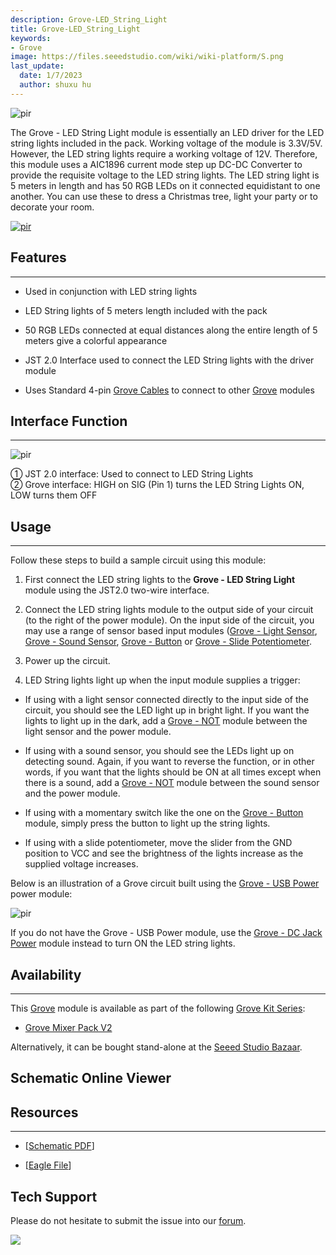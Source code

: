 ```yaml
---
description: Grove-LED_String_Light
title: Grove-LED_String_Light
keywords:
- Grove
image: https://files.seeedstudio.com/wiki/wiki-platform/S.png
last_update:
  date: 1/7/2023
  author: shuxu hu
---
```


<!-- ![](https://files.seeedstudio.com/wiki/Grove-LED_String_Light/img/Grove-led-string-light.jpg) -->
  <p style={{textAlign: 'center'}}><img src="https://files.seeedstudio.com/wiki/Grove-LED_String_Light/img/Grove-led-string-light.jpg" alt="pir" width={600} height="auto" /></p>

The Grove - LED String Light module is essentially an LED driver for the LED string lights included in the pack. Working voltage of the module is 3.3V/5V. However, the LED string lights require a working voltage of 12V. Therefore, this module uses a AIC1896 current mode step up DC-DC Converter to provide the requisite voltage to the LED string lights. The LED string light is 5 meters in length and has 50 RGB LEDs on it connected equidistant to one another. You can use these to dress a Christmas tree, light your party or to decorate your room.

<!-- [![](https://files.seeedstudio.com/wiki/Seeed-WiKi/docs/images/300px-Get_One_Now_Banner-ragular.png)](https://www.seeedstudio.com/Grove-LED-String-Light-p-2324.html) -->
[<p><img src="https://files.seeedstudio.com/wiki/common/Get_One_Now_Banner.png" alt="pir" width={600} height="auto" /></p>](https://www.seeedstudio.com/Grove-LED-String-Light-p-2324.html)
##  Features
---
*   Used in conjunction with LED string lights

*   LED String lights of 5 meters length included with the pack

*   50 RGB LEDs connected at equal distances along the entire length of 5 meters give a colorful appearance

*   JST 2.0 Interface used to connect the LED String lights with the driver module

*   Uses Standard 4-pin [Grove Cables](/Grove_System/#grove-cables) to connect to other [Grove](/Grove_System/) modules

##  Interface Function
---
<!-- ![](https://files.seeedstudio.com/wiki/Grove-LED_String_Light/img/LED_String_Light.jpg) -->
  <p style={{textAlign: 'center'}}><img src="https://files.seeedstudio.com/wiki/Grove-LED_String_Light/img/LED_String_Light.jpg" alt="pir" width={600} height="auto" /></p>

<dl><dt>① JST 2.0 interface: Used to connect to LED String Lights

</dt><dt>② Grove interface: HIGH on SIG (Pin 1) turns the LED String Lights ON, LOW turns them OFF
</dt></dl>

##  Usage
---
Follow these steps to build a sample circuit using this module:

1.  First connect the LED string lights to the **Grove - LED String Light** module using the JST2.0 two-wire interface.

2.  Connect the LED string lights module to the output side of your circuit (to the right of the power module). On the input side of the circuit, you may use a range of sensor based input modules ([Grove - Light Sensor](/Grove-Light_Sensor/), [Grove - Sound Sensor](/Grove-Sound_Sensor/), [Grove - Button](/Grove-Button/) or [Grove - Slide Potentiometer](/Grove-Slide_Potentiometer/).

3.  Power up the circuit.

4.  LED String lights light up when the input module supplies a trigger:


*   If using with a light sensor connected directly to the input side of the circuit, you should see the LED light up in bright light. If you want the lights to light up in the dark, add a [Grove - NOT](/Grove-NOT "Grove - NOT") module between the light sensor and the power module.

*   If using with a sound sensor, you should see the LEDs light up on detecting sound. Again, if you want to reverse the function, or in other words, if you want that the lights should be ON at all times except when there is a sound, add a [Grove - NOT](/Grove-NOT "Grove - NOT") module between the sound sensor and the power module.

*   If using with a momentary switch like the one on the [Grove - Button](/Grove-Button/) module, simply press the button to light up the string lights.

*   If using with a slide potentiometer, move the slider from the GND position to VCC and see the brightness of the lights increase as the supplied voltage increases.
<!-- </dd></dl>
</dd></dl>
</dd></dl> -->

Below is an illustration of a Grove circuit built using the [Grove - USB Power](/Grove-Mixer_Pack_V2 "Grove - Mixer Pack") power module:

<!-- ![](https://files.seeedstudio.com/wiki/Grove-LED_String_Light/img/LED_String_Light_Photo.gif) -->
  <p style={{textAlign: 'center'}}><img src="https://files.seeedstudio.com/wiki/Grove-LED_String_Light/img/LED_String_Light_Photo.gif" alt="pir" width={600} height="auto" /></p>

If you do not have the Grove - USB Power module, use the [Grove - DC Jack Power](/Grove-DC_Jack_Power "Grove - DC Jack Power") module instead to turn ON the LED string lights.

##  Availability
---
This [Grove](/Grove_System/) module is available as part of the following [Grove Kit Series](/Grove_System/#grove-starter-kit):

*   [Grove Mixer Pack V2](/Grove-Mixer_Pack_V2 "GROVE MIXER PACK V2")

Alternatively, it can be bought stand-alone at the [Seeed Studio Bazaar](https://www.seeedstudio.com/depot/Grove-LED-String-Light-p-1821.html).


## Schematic Online Viewer

<div className="altium-ecad-viewer" data-project-src="https://files.seeedstudio.com/wiki/Grove-LED_String_Light/res/Grove-LED_String_Light.zip" style={{borderRadius: '0px 0px 4px 4px', height: 500, borderStyle: 'solid', borderWidth: 1, borderColor: 'rgb(241, 241, 241)', overflow: 'hidden', maxWidth: 1280, maxHeight: 700, boxSizing: 'border-box'}}>
</div>



##  Resources
---
*   [[Schematic PDF](https://files.seeedstudio.com/wiki/Grove-LED_String_Light/res/Grove-LED_String_Light.pdf)]

*   [[Eagle File](https://files.seeedstudio.com/wiki/Grove-LED_String_Light/res/Grove-LED_String_Light.zip)]

## Tech Support
Please do not hesitate to submit the issue into our [forum](https://forum.seeedstudio.com/).
<br />
<p style={{textAlign: 'center'}}><a href="https://www.seeedstudio.com/act-4.html?utm_source=wiki&utm_medium=wikibanner&utm_campaign=newproducts" target="_blank"><img src="https://files.seeedstudio.com/wiki/Wiki_Banner/new_product.jpg" /></a></p>
